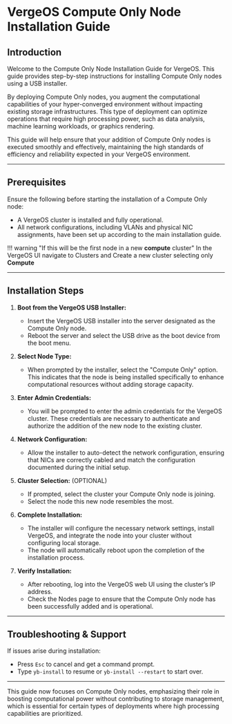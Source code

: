 # VergeOS Compute Only Node Installation Guide

## Introduction

Welcome to the Compute Only Node Installation Guide for VergeOS. This guide provides step-by-step instructions for installing Compute Only nodes using a USB installer. 

By deploying Compute Only nodes, you augment the computational capabilities of your hyper-converged environment without impacting existing storage infrastructures. This type of deployment can optimize operations that require high processing power, such as data analysis, machine learning workloads, or graphics rendering.

This guide will help ensure that your addition of Compute Only nodes is executed smoothly and effectively, maintaining the high standards of efficiency and reliability expected in your VergeOS environment.

---

## Prerequisites

Ensure the following before starting the installation of a Compute Only node:

* A VergeOS cluster is installed and fully operational.
* All network configurations, including VLANs and physical NIC assignments, have been set up according to the main installation guide.

!!! warning "If this will be the first node in a new **compute** cluster"
    In the VergeOS UI navigate to Clusters and Create a new cluster selecting only **Compute**

---

## Installation Steps

1. **Boot from the VergeOS USB Installer:**
   - Insert the VergeOS USB installer into the server designated as the Compute Only node.
   - Reboot the server and select the USB drive as the boot device from the boot menu.

2. **Select Node Type:**
   - When prompted by the installer, select the "Compute Only" option. This indicates that the node is being installed specifically to enhance computational resources without adding storage capacity.

3. **Enter Admin Credentials:**
   - You will be prompted to enter the admin credentials for the VergeOS cluster. These credentials are necessary to authenticate and authorize the addition of the new node to the existing cluster.

4. **Network Configuration:**
   - Allow the installer to auto-detect the network configuration, ensuring that NICs are correctly cabled and match the configuration documented during the initial setup.

5. **Cluster Selection:** (OPTIONAL)
   - If prompted, select the cluster your Compute Only node is joining.
   - Select the node this new node resembles the most.

6. **Complete Installation:**
   - The installer will configure the necessary network settings, install VergeOS, and integrate the node into your cluster without configuring local storage.
   - The node will automatically reboot upon the completion of the installation process.

7. **Verify Installation:**
   - After rebooting, log into the VergeOS web UI using the cluster’s IP address.
   - Check the Nodes page to ensure that the Compute Only node has been successfully added and is operational.

---

## Troubleshooting & Support

If issues arise during installation:
- Press `Esc` to cancel and get a command prompt.
- Type `yb-install` to resume or `yb-install --restart` to start over.



---

This guide now focuses on Compute Only nodes, emphasizing their role in boosting computational power without contributing to storage management, which is essential for certain types of deployments where high processing capabilities are prioritized.
